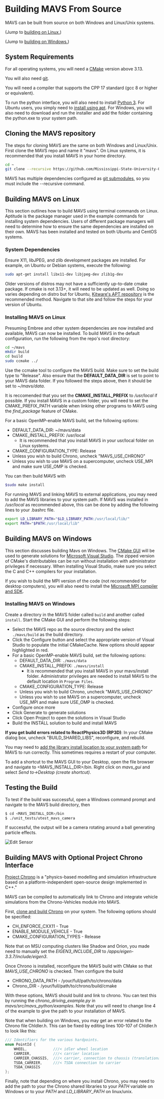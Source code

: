 # Building MAVS From Source
MAVS can be built from source on both Windows and Linux/Unix systems.
 
(Jump to [building on Linux.](#building-mavs-on-linux))

(Jump to [building on Windows.](#building-mavs-on-windows))

## System Requirements
For all operating systems, you will need a [CMake](https://cmake.org/) version above 3.13.

You will also need [git](https://git-scm.com/download/). 

You will need a compiler that supports the CPP 17 standard (gcc 8 or higher or equivalent).

To run the python interface, you will also need to install [Python 3](https://www.python.org/downloads/release/python-370/). For Ubuntu users, you simply need to [install using apt](https://phoenixnap.com/kb/how-to-install-python-3-ubuntu). For Windows, you will also need to download and run the installer and add the folder containing the python.exe to your system path. 

## Cloning the MAVS repository
The steps for cloning MAVS are the same on both Windows and Linux/Unix. First clone the MAVS repo and name it "mavs". On Linux systems, it is recommended that you install MAVS in your home directory. 
```bash
cd ~
git clone --recursive https://github.com/Mississippi-State-University-OTM/MAVS.git mavs
```
MAVS has multiple dependencies configured as [git submodules](https://git-scm.com/book/en/v2/Git-Tools-Submodules), so you must include the --recursive command.


## Building MAVS on Linux
This section outlines how to build MAVS using terminal commands on Linux. Aptitude is the package manager used in the example commands for installing system dependencies. Users of different package managers will need to determine how to ensure the same dependencies are installed on their own. MAVS has been installed and tested on both Ubuntu and CentOS systems.

### System Dependencies
Ensure X11, libJPEG, and zlib development packages are installed. For example, on Ubuntu or Debian systems, execute the following:
```bash
sudo apt-get install libx11-dev libjpeg-dev zlib1g-dev
```
Older versions of distros may not have a sufficiently up-to-date cmake package. If cmake is not 3.13+, it will need to be updated as well. Doing so varies depending on distro but for Ubuntu, [Kitware's APT repository](https://apt.kitware.com/) is the recommended method. Navigate to that site and follow the steps for your version of Ubuntu.

### Installing MAVS on Linux
Presuming Embree and other system dependencies are now installed and available, MAVS can now be installed. To build MAVS in the default configuration, run the following from the repo's root directory:
```bash
cd ~/mavs
mkdir build
cd build
sudo ccmake ../
```
Use the ccmake tool to configure the MAVS build. Make sure to set the build type to "Release". Also ensure that the **DEFAULT_DATA_DIR** is set to point to your MAVS data folder. If you followed the steps above, then it should be set to *~/mavs/data*. 

It is reccomended that you set the **CMAKE_INSTALL_PREFIX** to */usr/local* if possible. If you install MAVS in a custom folder, you will need to set the CMAKE_PREFIX_PATH variable when linking other programs to MAVS using the *find_package* feature of CMake.

For a basic OpenMP-enable MAVS build, set the following options:
  * DEFAULT_DATA_DIR: ~/mavs/data
  * CMAKE_INSTALL_PREFIX: /usr/local
    * It is recommended that you install MAVS in your usr/local folder on Linux systems.
  * CMAKE_CONFIGURATION_TYPE: Release
  * Unless you wish to build Chrono, uncheck "MAVS_USE_CHRONO"
  * Unless you wish to use MAVS on a supercomputer, uncheck USE_MPI and make sure USE_OMP is checked.

You can then build MAVS with
```bash
$sudo make install
```

For running MAVS and linking MAVS to external applications, you may need to add the MAVS libraries to your system path. If MAVS was installed in */usr/local* as recommended above, this can be done by adding the following lines to your .bashrc file.
```bash
export LD_LIBRARY_PATH="$LD_LIBRARY_PATH:/usr/local/lib/"
export PATH="$PATH:/usr/local/lib"
```

## Building MAVS on Windows
This section discusses building Mavs on Windows. The [CMake GUI](https://cmake.org/download/) will be used to generate solutions for [Microsoft Visual Studio](https://www.visualstudio.com/downloads/). The zipped version of CMake's distributables can be run without installation with administrator privileges if necessary. When installing Visual Studio, make sure you select the C and C++ compilers for your installation.

If you wish to build the MPI version of the code (not recommended for desktop computers), you will also need to install the [Microsoft MPI compiler and SDK](https://www.microsoft.com/en-us/download/details.aspx?id=56727).

### Installing MAVS on Windows
Create a directory in the MAVS folder called `build` and another called `install`. Start the CMake GUI and perform the following steps:

* Select the MAVS repo as the source directory and the select `./mavs/build` as the build directory.
* Click the Configure button and select the appropriate version of Visual Studio to populate the initial CMakeCache. New options should appear highlighted in red.
* For a basic OpenMP-enable MAVS build, set the following options:
  * DEFAULT_DATA_DIR: `./mavs/data`
  * CMAKE_INSTALL_PREFIX: `./mavs/install`
    * It is recommended that you install MAVS in your mavs/install folder. Administrator privileges are needed to install MAVS to the default location in `Program Files`.
  * CMAKE_CONFIGURATION_TYPE: Release
  * Unless you wish to build Chrono, uncheck "MAVS_USE_CHRONO"
  * Unless you wish to use MAVS on a supercomputer, uncheck USE_MPI and make sure USE_OMP is checked.    
* Configure once more
* Click Generate to generate solutions
* Click Open Project to open the solutions in Visual Studio
* Build the INSTALL solution to build and install MAVS

**If you get build errors related to ReactPhysics3D (RP3D)**: In your CMake dialog box, uncheck "BUILD_SHARED_LIBS", reconfigure, and rebuild.

You may need to [add the library install location to your system path](./InstallingMavsBinaries.md) for MAVS to run correctly. This sometimes requires a restart of your computer.

To add a shortcut to the MAVS GUI to your Desktop, open the file browser and navigate to <MAVS_INSTALL_DIR>/bin. Right click on *mavs_gui* and select *Send to->Desktop (create shortcut)*.

## Testing the Build

To test if the build was successful, open a Windows command prompt and navigate to the MAVS build directory, then 
```bash
$ cd <MAVS_INSTALL_DIR>/bin
$ ./unit_tests/utest_mavs_camera
```
If successful, the output will be a camera rotating around a ball generating particle effects.

![Edit Sensor](./mavs_utest_camera_result.png)

## Building MAVS with Optional Project Chrono Interface
[Project Chrono](https://projectchrono.org/) is a "physics-based modelling and simulation infrastructure based on a platform-independent open-source design implemented in C++."

MAVS can be compiled to automatically link to Chrono and integrate vehicle simulations from the Chrono-Vehicles module into MAVS. 

First, [clone and build Chrono](https://api.projectchrono.org/tutorial_table_of_content_install.html) on your system. The following options should be specified:

* CH_ENFORCE_CXX11 - True
* ENABLE_MODULE_VEHICLE - True
* CMAKE_CONFIGURATION_TYPES - Release

Note that on MSU computing clusters like Shadow and Orion, you made need to manually set the *EIGEN3_INCLUDE_DIR* to */apps/eigen-3.3.7/include/eigen3*.

Once Chrono is installed, reconfigure the MAVS build with CMake so that *MAVS_USE_CHRONO* is checked. Then configure the build

* CHRONO_DATA_PATH - /your/full/path/to/chrono/data
* Chrono_DIR - /your/full/path/to/chrono/build/cmake

With these options, MAVS should build and link to chrono. You can test this by running the *chrono_driving_example.py* in *mavs/src/mavs_python/examples*. Note that you will need to change line 4 of the example to give the path to your installation of MAVS.

Note that when building on Windows, you may get an error related to the Chrono file ChIdler.h. This can be fixed by editing lines 100-107 of ChIdler.h to look like this:
```cpp
/// Identifiers for the various hardpoints.
enum PointId {
    WHEEL,            ///< idler wheel location
    CARRIER,          ///< carrier location
    CARRIER_CHASSIS,  ///< carrier, connection to chassis (translational)
    TSDA_CARRIER,     ///< TSDA connection to carrier
    TSDA_CHASSIS
};
```

Finally, note that depending on where you install Chrono, you may need to add the path to your the Chrono shared libraries to your *PATH* variable on Windows or to your *PATH* and *LD_LIBRARY_PATH* on linux/unix.